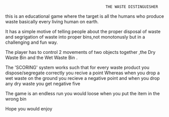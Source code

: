                                                 THE WASTE DISTINGUISHER
this is an educational game where the target  is all the humans who produce waste basically every living human on earth.

It has a simple motive of telling people about the proper disposal of waste and segrigation of waste into proper bins,not monotonusly but in a challenging and fun way.

The player has to control 2 movements of two objects together ,the Dry Waste Bin and the Wet Waste Bin .


The 'SCORING' system works such that for every waste product you dispose/segregate correctly you recive a point 
Whereas when you drop a wet waste on the ground you recieve a negative point and when you drop any dry waste you get negative five

The game is an endless run you would loose when you put the  item in the wrong bin

Hope you would enjoy
